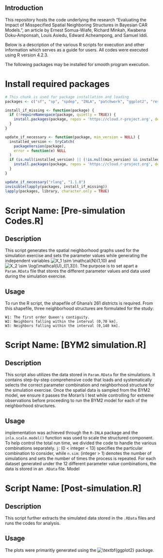 
## Introduction

This repository hosts the code underlying the research “Evaluating the
Impact of Misspecified Spatial Neighboring Structures in Bayesian CAR
Models.”, an article by Ernest Somua-Wiafe, Richard Minkah, Kwabena
Doku-Amponsah, Louis Asiedu, Edward Acheampong, and Samuel Iddi.

Below is a description of the various R scripts for execution and other
information which serves as a guide for users. All codes were executed
using R version 4.2.3.

The following packages may be installed for smooth program execution.

# Install required packages

``` r
# This chunk is used for package installation and loading
packages <- c("sf", "sp", "spdep", "INLA", "patchwork", "ggplot2", "reshape2", "dplyr", "cowplot")

install_if_missing <- function(package) {
  if (!requireNamespace(package, quietly = TRUE)) {
    install.packages(package, repos = 'https://cloud.r-project.org', dependencies = TRUE)
  }
}

update_if_necessary <- function(package, min_version = NULL) {
  installed_version <- tryCatch(
    packageVersion(package),
    error = function(e) NULL
  )
  if (is.null(installed_version) || (!is.null(min_version) && installed_version < min_version)) {
    install.packages(package, repos = 'https://cloud.r-project.org', dependencies = TRUE)
  }
}

update_if_necessary("rlang", "1.1.0")
invisible(lapply(packages, install_if_missing))
lapply(packages, library, character.only = TRUE)
```

# Script Name: \[Pre-simulation Codes.R\]

## Description

This script generates the spatial neighborhood graphs used for the
simulation exercise and sets the parameter values while generating the
independent variables
![X_1 \sim \mathcal{N}(1,10)](https://latex.codecogs.com/png.image?%5Cdpi%7B110%7D&space;%5Cbg_white&space;X_1%20%5Csim%20%5Cmathcal%7BN%7D%281%2C10%29 "X_1 \sim \mathcal{N}(1,10)")
and
![X_2 \sim \log(\mathcal{U}\_{\[1,3\]})](https://latex.codecogs.com/png.image?%5Cdpi%7B110%7D&space;%5Cbg_white&space;X_2%20%5Csim%20%5Clog%28%5Cmathcal%7BU%7D_%7B%5B1%2C3%5D%7D%29 "X_2 \sim \log(\mathcal{U}_{[1,3]})").
The purpose is to set apart a `Param.RData` file that stores the
different parameter values and data used during the simulation exercise.

## Usage

To run the R script, the shapefile of Ghana’s 261 districts is required.
From this shapefile, three neighborhood structures are formulated for
the study:

    W1: The first order Queen's contiguity.
    W2: Neighbors falling within the interval (0,70 km].
    W3: Neighbors falling within the interval (0,140 km].

# Script Name: \[BYM2 simulation.R\]

## Description

This script also utilizes the data stored in `Param.RData` for the
simulations. It contains step-by-step comprehensive code that loads and
systematically selects the correct parameter combination and
neighborhood structure for the simulation exercise. Once the spatial
data is sampled from the BYM2 model, we ensure it passes the Moran’s I
test while controlling for extreme observations before proceeding to run
the BYM2 model for each of the neighborhood structures.

## Usage

implementation was achieved through the `R-INLA` package and the
`inla.scale.model()` function was used to scale the structured
component. To help control the total run time, we divided the code to
handle the various combinations separately. `j`: (0 \< integer \< 13)
specifies the particular combination to consider, while `n.sim`:
(integer \> 1) denotes the number of simulations and sets the number of
times the process is repeated. For each dataset generated under the 12
different parameter value combinations, the data is stored in an
`.RData` file. Model

# Script Name: \[Post-simulation.R\]

## Description

This script further extracts the simulated data stored in the `.RData`
files and runs the codes for analysis.

## Usage

The plots were primaritly generated using the
![\textbf{ggplot2}](https://latex.codecogs.com/png.image?%5Cdpi%7B110%7D&space;%5Cbg_white&space;%5Ctextbf%7Bggplot2%7D "\textbf{ggplot2}")
package.
